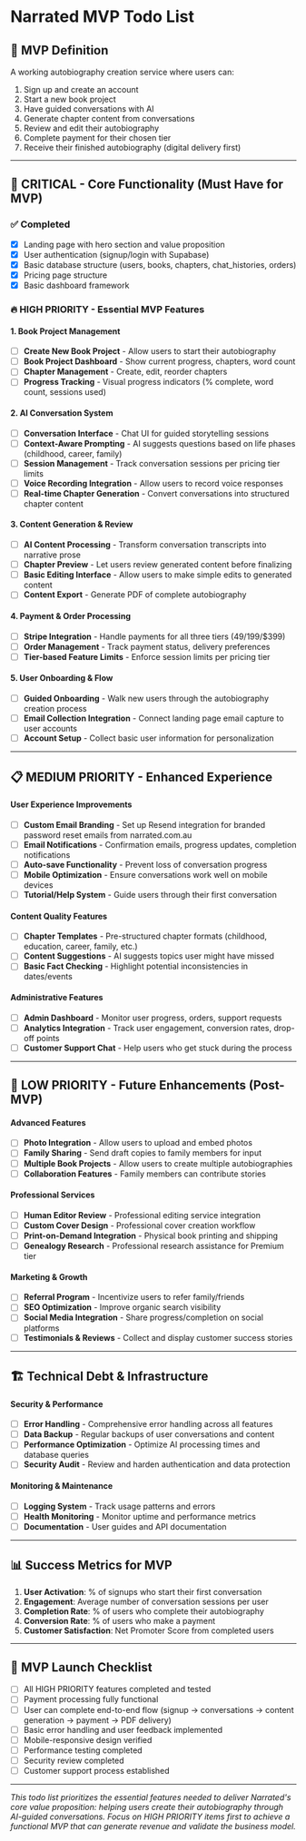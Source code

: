 # Narrated MVP Todo List

## 🎯 MVP Definition
A working autobiography creation service where users can:
1. Sign up and create an account
2. Start a new book project
3. Have guided conversations with AI
4. Generate chapter content from conversations
5. Review and edit their autobiography
6. Complete payment for their chosen tier
7. Receive their finished autobiography (digital delivery first)

---

## 🚨 CRITICAL - Core Functionality (Must Have for MVP)

### ✅ Completed
- [x] Landing page with hero section and value proposition
- [x] User authentication (signup/login with Supabase)
- [x] Basic database structure (users, books, chapters, chat_histories, orders)
- [x] Pricing page structure
- [x] Basic dashboard framework

### 🔥 HIGH PRIORITY - Essential MVP Features

#### 1. Book Project Management
- [ ] **Create New Book Project** - Allow users to start their autobiography
- [ ] **Book Project Dashboard** - Show current progress, chapters, word count
- [ ] **Chapter Management** - Create, edit, reorder chapters
- [ ] **Progress Tracking** - Visual progress indicators (% complete, word count, sessions used)

#### 2. AI Conversation System  
- [ ] **Conversation Interface** - Chat UI for guided storytelling sessions
- [ ] **Context-Aware Prompting** - AI suggests questions based on life phases (childhood, career, family)
- [ ] **Session Management** - Track conversation sessions per pricing tier limits
- [ ] **Voice Recording Integration** - Allow users to record voice responses
- [ ] **Real-time Chapter Generation** - Convert conversations into structured chapter content

#### 3. Content Generation & Review
- [ ] **AI Content Processing** - Transform conversation transcripts into narrative prose
- [ ] **Chapter Preview** - Let users review generated content before finalizing
- [ ] **Basic Editing Interface** - Allow users to make simple edits to generated content
- [ ] **Content Export** - Generate PDF of complete autobiography

#### 4. Payment & Order Processing
- [ ] **Stripe Integration** - Handle payments for all three tiers ($49/$199/$399)
- [ ] **Order Management** - Track payment status, delivery preferences
- [ ] **Tier-based Feature Limits** - Enforce session limits per pricing tier

#### 5. User Onboarding & Flow
- [ ] **Guided Onboarding** - Walk new users through the autobiography creation process
- [ ] **Email Collection Integration** - Connect landing page email capture to user accounts
- [ ] **Account Setup** - Collect basic user information for personalization

---

## 📋 MEDIUM PRIORITY - Enhanced Experience

#### User Experience Improvements
- [ ] **Custom Email Branding** - Set up Resend integration for branded password reset emails from narrated.com.au
- [ ] **Email Notifications** - Confirmation emails, progress updates, completion notifications
- [ ] **Auto-save Functionality** - Prevent loss of conversation progress
- [ ] **Mobile Optimization** - Ensure conversations work well on mobile devices
- [ ] **Tutorial/Help System** - Guide users through their first conversation

#### Content Quality Features
- [ ] **Chapter Templates** - Pre-structured chapter formats (childhood, education, career, family, etc.)
- [ ] **Content Suggestions** - AI suggests topics user might have missed
- [ ] **Basic Fact Checking** - Highlight potential inconsistencies in dates/events

#### Administrative Features
- [ ] **Admin Dashboard** - Monitor user progress, orders, support requests
- [ ] **Analytics Integration** - Track user engagement, conversion rates, drop-off points
- [ ] **Customer Support Chat** - Help users who get stuck during the process

---

## 🎨 LOW PRIORITY - Future Enhancements (Post-MVP)

#### Advanced Features
- [ ] **Photo Integration** - Allow users to upload and embed photos
- [ ] **Family Sharing** - Send draft copies to family members for input
- [ ] **Multiple Book Projects** - Allow users to create multiple autobiographies
- [ ] **Collaboration Features** - Family members can contribute stories

#### Professional Services
- [ ] **Human Editor Review** - Professional editing service integration
- [ ] **Custom Cover Design** - Professional cover creation workflow
- [ ] **Print-on-Demand Integration** - Physical book printing and shipping
- [ ] **Genealogy Research** - Professional research assistance for Premium tier

#### Marketing & Growth
- [ ] **Referral Program** - Incentivize users to refer family/friends
- [ ] **SEO Optimization** - Improve organic search visibility
- [ ] **Social Media Integration** - Share progress/completion on social platforms
- [ ] **Testimonials & Reviews** - Collect and display customer success stories

---

## 🏗️ Technical Debt & Infrastructure

#### Security & Performance
- [ ] **Error Handling** - Comprehensive error handling across all features
- [ ] **Data Backup** - Regular backups of user conversations and content
- [ ] **Performance Optimization** - Optimize AI processing times and database queries
- [ ] **Security Audit** - Review and harden authentication and data protection

#### Monitoring & Maintenance
- [ ] **Logging System** - Track usage patterns and errors
- [ ] **Health Monitoring** - Monitor uptime and performance metrics
- [ ] **Documentation** - User guides and API documentation

---

## 📊 Success Metrics for MVP

1. **User Activation**: % of signups who start their first conversation
2. **Engagement**: Average number of conversation sessions per user
3. **Completion Rate**: % of users who complete their autobiography
4. **Conversion Rate**: % of users who make a payment
5. **Customer Satisfaction**: Net Promoter Score from completed users

---

## 🚀 MVP Launch Checklist

- [ ] All HIGH PRIORITY features completed and tested
- [ ] Payment processing fully functional
- [ ] User can complete end-to-end flow (signup → conversations → content generation → payment → PDF delivery)
- [ ] Basic error handling and user feedback implemented
- [ ] Mobile-responsive design verified
- [ ] Performance testing completed
- [ ] Security review completed
- [ ] Customer support process established

---

*This todo list prioritizes the essential features needed to deliver Narrated's core value proposition: helping users create their autobiography through AI-guided conversations. Focus on HIGH PRIORITY items first to achieve a functional MVP that can generate revenue and validate the business model.*